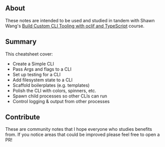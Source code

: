 ## About

These notes are intended to be used and studied in tandem with Shawn Wang's [Build Custom CLI Tooling with oclif and TypeScript](https://egghead.io/courses/immutable-javascript-data-structures-with-immer) course.

## Summary

This cheatsheet cover:

- Create a Simple CLI
- Pass Args and flags to a CLI
- Set up testing for a CLI
- Add filesystem state to a CLI
- Scaffold boilerplates (e.g. templates)
- Polish the CLI with colors, spinners, etc.
- Spawn child processes so other CLIs can run
- Control logging & output from other processes

## Contribute

These are community notes that I hope everyone who studies benefits from. If you notice areas that could be improved please feel free to open a PR!
